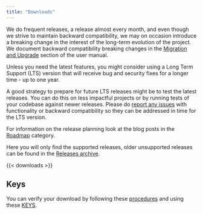 ```yaml
---
title: "Downloads"
---
```


We do frequent releases, a release almost every month, and even though we strive to maintain backward compatibility, we may on occasion introduce a breaking change in the interest of the long-term evolution of the project. We document backward compatibility breaking changes in the [Migration and Upgrade](/manual/migration-and-upgrade.html) section of the user manual.

Unless you need the latest features, you might consider using a Long Term Support (LTS) version that will receive bug and security fixes for a longer time - up to one year.

A good strategy to prepare for future LTS releases might be to test the latest releases. You can do this on less impactful projects or by running tests of your codebase against newer releases. Please do [report any issues](/community/contributing/) with functionality or backward compatibility so they can be addressed in time for the LTS version.

For information on the release planning look at the blog posts in the [Roadmap](/categories/Roadmap/) category.

Here you will only find the supported releases, older unsupported releases can be found in the [Releases archive](/releases/).

{{< downloads >}}

## Keys

You can verify your download by following these [procedures](http://www.apache.org/info/verification.html) and using these [KEYS](https://www.apache.org/dist/camel/KEYS).
